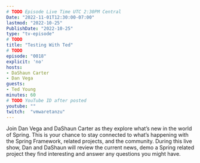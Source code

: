 ```yaml
---
# TODO Episode Live Time UTC 2:30PM Central
Date: "2022-11-01T12:30:00-07:00"
lastmod: "2022-10-25"
PublishDate: "2022-10-25"
type: "tv-episode"
# TODO
title: "Testing With Ted"
# TODO
episode: "0018"
explicit: 'no'
hosts:
- DaShaun Carter
- Dan Vega
guests:
- Ted Young
minutes: 60
# TODO YouTube ID after posted
youtube: ""
twitch:  "vmwaretanzu"
---
```


Join Dan Vega and DaShaun Carter as they explore what’s new in the world of Spring. This is your chance to stay connected to what’s happening with the Spring Framework, related projects, and the community. During this live show, Dan and DaShaun will review the current news, demo a Spring related project they find interesting and answer any questions you might have.